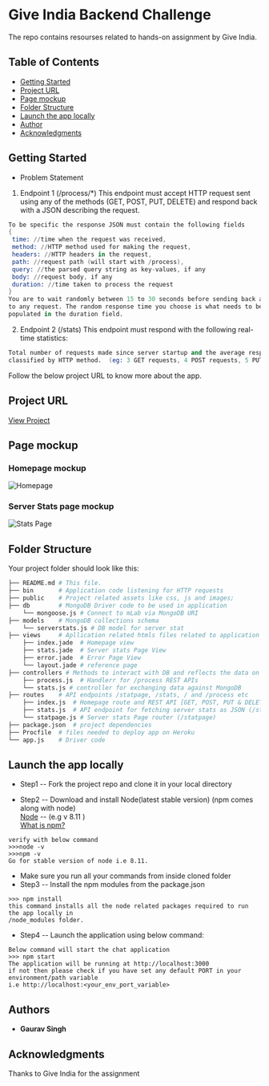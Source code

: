 # Give India Backend Challenge
The repo contains resourses related to hands-on assignment by Give India.

## Table of Contents
* [Getting Started](#getting-started)
* [Project URL](#project-url)
* [Page mockup](#page-mockup)
* [Folder Structure](#folder-structure)
* [Launch the app locally](#launch-the-app-locally)
* [Author](#author)
* [Acknowledgments](#acknowledgments)

## Getting Started
* Problem Statement
1. Endpoint 1 (/process/*)
This endpoint must accept HTTP request sent using any of the methods (GET, POST,
PUT, DELETE) and respond back with a JSON describing the request. 
```s
To be specific the response JSON must contain the following fields
{
 time: //time when the request was received,
 method: //HTTP method used for making the request,
 headers: //HTTP headers in the request,
 path: //request path (will start with /process),
 query: //the parsed query string as key-values, if any
 body: //request body, if any
 duration: //time taken to process the request
}
You are to wait randomly between 15 to 30 seconds before sending back a response
to any request. The random response time you choose is what needs to be
populated in the duration field.
```

2. Endpoint 2 (/stats)
This endpoint must respond with the following real-time statistics:
```s
Total number of requests made since server startup and the average response time, 
classified by HTTP method.  (eg: 3 GET requests, 4 POST requests, 5 PUT requests) 
```
Follow the below project URL to know more about the app.

## Project URL
[View Project](https://gks-giveindia.herokuapp.com)

## Page mockup
### Homepage mockup
![Homepage](https://user-images.githubusercontent.com/15084301/45824099-d116f500-bd0c-11e8-898c-6dabcf72b085.png)

### Server Stats page mockup
![Stats Page](https://user-images.githubusercontent.com/15084301/45824136-e5f38880-bd0c-11e8-99fe-fb49c70c529c.png)

## Folder Structure
Your project folder should look like this:
```sh
├── README.md # This file.
├── bin       # Application code listening for HTTP requests
├── public    # Project related assets like css, js and images;
├── db        # MongoDB Driver code to be used in application
    └── mongoose.js # Connect to mLab via MongoDB URI
├── models    # MongoDB collections schema
    └── serverstats.js # DB model for server stat 
├── views     # Apllication related htmls files related to application routes
    ├── index.jade  # Homepage view
    ├── stats.jade  # Server stats Page View
    ├── error.jade  # Error Page View
    └── layout.jade # reference page
├── controllers # Methods to interact with DB and reflects the data on views
    ├── process.js  # Handlerr for /process REST APIs
    └── stats.js # controller for exchanging data against MongoDB
├── routes    # API endpoints /statpage, /stats, / and /process etc
    ├── index.js  # Homepage route and REST API [GET, POST, PUT & DELETE] endpoints (/process:id?)
    ├── stats.js  # API endpoint for fetching server stats as JSON (/stats)
    └── statpage.js # Server stats Page router (/statpage)
├── package.json  # project dependencies
├── Procfile  # files needed to deploy app on Heroku
└── app.js    # Driver code
```

## Launch the app locally
* Step1 -- Fork the project repo and clone it in your local directory

* Step2 -- Download and install Node(latest stable version) (npm comes along with node)<br />
[Node](https://nodejs.org/en/) -- (e.g v 8.11 )
<br />[What is npm?](https://www.npmjs.com/)
```
verify with below command
>>>node -v
>>>npm -v
Go for stable version of node i.e 8.11.
```

* Make sure you run all your commands from inside cloned folder
* Step3 -- Install the npm modules from the package.json
```
>>> npm install
this command installs all the node related packages required to run the app locally in
/node_modules folder.
```

* Step4 -- Launch the application using below command:
```
Below command will start the chat application
>>> npm start
The application will be running at http://localhost:3000
if not then please check if you have set any default PORT in your environment/path variable
i.e http://localhost:<your_env_port_variable>
```

## Authors
* **Gaurav Singh**

## Acknowledgments
Thanks to Give India for the assignment
